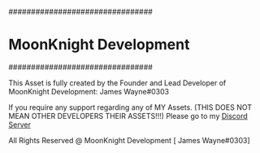 ################################
#    MoonKnight Development    #
################################

This Asset is fully created by the Founder and Lead Developer of MoonKnight Development: James Wayne#0303

If you require any support regarding any of MY Assets. (THIS DOES NOT MEAN OTHER DEVELOPERS THEIR ASSETS!!!) Please go to my <a href="https://discord.gg/6kUSTamVX2" blank="true">Discord Server</a>


All Rights Reserved @ MoonKnight Development [ James Wayne#0303] 
